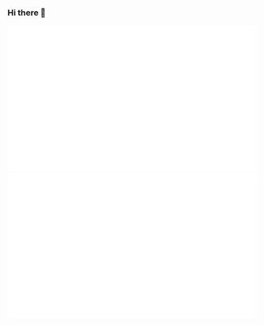 ### Hi there 👋

![](https://github.com/KevinRohn/gh-stats/blob/master/generated/overview.svg)
![](https://github.com/KevinRohn/gh-stats/blob/master/generated/languages.svg)
